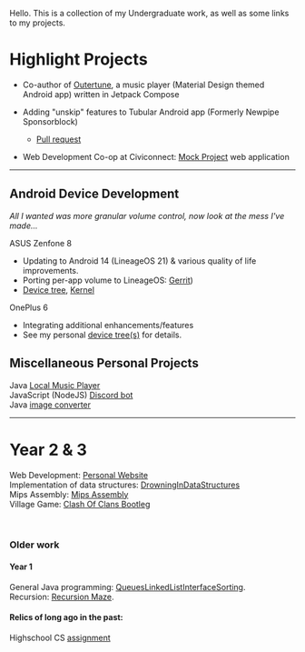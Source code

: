Hello. This is a collection of my Undergraduate work, as well as some links to my projects.


# Highlight Projects
* Co-author of [Outertune](https://github.com/DD3Boh/OuterTune), a music player (Material Design themed Android app) written in Jetpack Compose

* Adding "unskip" features to Tubular Android app (Formerly Newpipe Sponsorblock)
  - [Pull request](https://github.com/polymorphicshade/Tubular/pull/5)

* Web Development Co-op at Civiconnect: [Mock Project](https://github.com/mikooomich/discoverlincoln-t2-c8) web application

---

## Android Device Development
*All I wanted was more granular volume control, now look at the mess I've made...*

ASUS Zenfone 8
- Updating to Android 14 (LineageOS 21) & various quality of life improvements.
- Porting per-app volume to LineageOS: [Gerrit](https://review.lineageos.org/q/per-app-volume))
- [Device tree](https://github.com/mikooomich/android_device_asus_sake), [Kernel](https://github.com/mikooomich/android_kernel_asus_sm8350)

OnePlus 6
- Integrating additional enhancements/features
- See my personal [device tree(s)](https://github.com/mikooomich/android_device_oneplus_sdm845-common) for details.


## Miscellaneous Personal Projects
Java [Local Music Player](https://github.com/mikooomich/jankMusicPlayer)
<br>
JavaScript (NodeJS) [Discord bot](https://github.com/mikooomich/Renegade-Yeet/)
<br>
Java [image converter](https://github.com/mikooomich/imgToBraille/)
<br>

---

# Year 2 & 3
Web Development: [Personal Website](/src/WebDev)
<br>
Implementation of data structures: [DrowningInDataStructures](/src/DrowningInDataStructures)
<br>
Mips Assembly: [Mips Assembly](/src/MipsAssembly)
<br>
Village Game: [Clash Of Clans Bootleg](https://github.com/mikooomich/clash-of-clans-bootleg)

<br>

### Older work

#### Year 1
General Java programming: [QueuesLinkedListInterfaceSorting](/src/QueuesLinkedListInterfaceSorting).
<br>
Recursion: [Recursion Maze](/src/Recursion/Maze).
<br>


#### Relics of long ago in the past:
Highschool CS [assignment](/src/Old/fix-wage-gap) 
